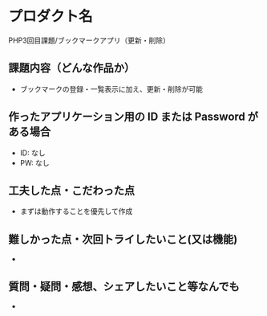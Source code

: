 # プロダクト名

PHP3回目課題/ブックマークアプリ（更新・削除）

## 課題内容（どんな作品か）

- ブックマークの登録・一覧表示に加え、更新・削除が可能

## 作ったアプリケーション用の ID または Password がある場合

- ID: なし
- PW: なし

## 工夫した点・こだわった点

- まずは動作することを優先して作成

## 難しかった点・次回トライしたいこと(又は機能)

- 

## 質問・疑問・感想、シェアしたいこと等なんでも

- 
